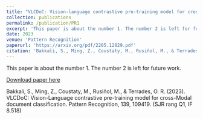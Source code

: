 ```yaml
---
title: "VLCDoC: Vision-language contrastive pre-training model for cross-modal document classification"
collection: publications
permalink: /publication/PR1
excerpt: 'This paper is about the number 1. The number 2 is left for future work.'
date: 2023
venue: 'Pattern Recognition'
paperurl: 'https://arxiv.org/pdf/2205.12029.pdf'
citation: 'Bakkali, S., Ming, Z., Coustaty, M., Rusiñol, M., & Terrades, O. R. (2023). VLCDoC: Vision-Language contrastive pre-training model for cross-Modal document classification. Pattern Recognition, 139, 109419.'
---
```

This paper is about the number 1. The number 2 is left for future work.

[Download paper here](https://arxiv.org/pdf/2205.12029.pdf)

Bakkali, S., Ming, Z., Coustaty, M., Rusiñol, M., & Terrades, O. R. (2023). VLCDoC: Vision-Language contrastive pre-training model for cross-Modal document classification. Pattern Recognition, 139, 109419. (SJR rang Q1, IF 8.518)